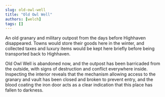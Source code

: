 ```yaml
---
slug: old-owl-well
title: "Old Owl Well"
authors: [welch]
tags: []
---
```


An old granary and military outpost from the days before Highhaven disappeared. Towns would store their goods here in the winter, and collected taxes and luxury items would be kept here briefly before being transported  back to Highhaven.
 
Old Owl Well is abandoned now, and the outpost has been barricaded from the outside, with signs of destruction and conflict everywhere inside. Inspecting the interior reveals that the mechanism allowing access to the granary and vault has been closed and broken to prevent entry, and the blood coating the iron door acts as a clear indication that this place has fallen to darkness.